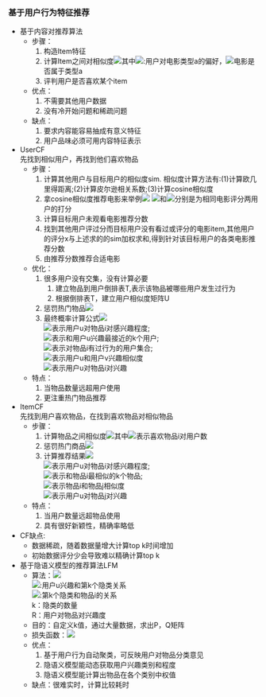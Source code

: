 ### 基于用户行为特征推荐<br>
- 基于内容对推荐算法
  - 步骤：
    1. 构造Item特征
    2. 计算Item之间对相似度<img src="http://latex.codecogs.com/gif.latex?cos%28U%2CI%29%3D%5Cfrac%7B%5Csum%20U_a*I_a%7D%7B%5Csqrt%7B%5Csum%20U_a%5E2%7D%5Csqrt%7B%5Csum%20I_a%5E2%7D%7D"/>其中<img src="http://latex.codecogs.com/gif.latex?U_a"/>:用户对电影类型a的偏好，<img src="http://latex.codecogs.com/gif.latex?I_a"/>电影是否属于类型a
    3. 评判用户是否喜欢某个item
  - 优点：
    1. 不需要其他用户数据
    2. 没有冷开始问题和稀疏问题
  - 缺点：
    1. 要求内容能容易抽成有意义特征
    2. 用户品味必须可用内容特征表示 
- UserCF<br>
  先找到相似用户，再找到他们喜欢物品
  - 步骤：
    1. 计算其他用户与目标用户的相似度sim.
        相似度计算方法有:(1)计算欧几里得距离;(2)计算皮尔逊相关系数;(3)计算cosine相似度
    2. 拿cosine相似度推荐电影来举例<img src="http://latex.codecogs.com/gif.latex?C%28x%2Cy%29%3D%5Cfrac%7B%5Csum%20x_i%20y_i%7D%7B%5Csqrt%7B%5Csum%7Bx_i%5E2%7D%7D%5Csqrt%7B%5Csum%7By_i%5E2%7D%7D%7D"/> <img src="http://latex.codecogs.com/gif.latex?x_i"/>和<img src="http://latex.codecogs.com/gif.latex?y_i"/>分别是为相同电影评分两用户的打分
    3. 计算目标用户未观看电影推荐分数
    4. 找到其他用户评过分而目标用户没有看过或评分的电影item,其他用户的评分x与上述求的的sim加权求和,得到针对该目标用户的各类电影推荐分数
    5. 由推荐分数推荐合适电影
  - 优化：
    1. 很多用户没有交集，没有计算必要
        1. 建立物品到用户倒排表T,表示该物品被哪些用户发生过行为
        2. 根据倒排表T，建立用户相似度矩阵U
    2. 惩罚热门物品<img src="http://latex.codecogs.com/gif.latex?W_%7Buv%7D%3D%5Cfrac%7B%5Csum_%7Bi%20%5Cin%20N%28u%29%20%5Ccap%20N%28v%29%7D%5Cfrac%7B1%7D%7Blg%281&plus;%7CN%28i%29%7C%29%7D%7D%7B%5Csqrt%7B%7CN%28u%29%7C%7CN%28v%29%7C%7D%7D"/>
    3. 最终概率计算公式<img src="http://latex.codecogs.com/gif.latex?p%28u%2Ci%29%3D%5Csum_%7Bv%20%5Cin%20S%28u%2Ck%29%20%5Ccap%20N%28i%29%7D%20W_%7Buv%7Dr_%7Bvi%7D"/><br>
    <img src="http://latex.codecogs.com/gif.latex?p%28u%2Ci%29"/>表示用户u对物品i对感兴趣程度;<br>
    <img src="http://latex.codecogs.com/gif.latex?S%28u%2Ck%29"/>表示和用户u兴趣最接近的k个用户;<br>
    <img src="http://latex.codecogs.com/gif.latex?N%28i%29"/>表示对物品i有过行为的用户集合;<br>
    <img src="http://latex.codecogs.com/gif.latex?W_%7Buv%7D"/>表示用户u和用户v兴趣相似度<br>
    <img src="http://latex.codecogs.com/gif.latex?r_%7Bui%7D"/>表示用户u对物品i对兴趣
  - 特点：
    1. 当物品数量远超用户使用
    2. 更注重热门物品推荐
- ItemCF<br>
  先找到用户喜欢物品，在找到喜欢物品对相似物品
  - 步骤：
    1. 计算物品之间相似度<img src="http://latex.codecogs.com/gif.latex?W_%7Bij%7D%3D%5Cfrac%7B%7CN%28i%29%20%5Ccap%20N%28j%29%7C%7D%7B%7CN%28i%29%7C%7D"/>其中<img src="http://latex.codecogs.com/gif.latex?%7CN%28i%29%7C">表示喜欢物品i对用户数
    2. 惩罚热门商品<img src="http://latex.codecogs.com/gif.latex?W_%7Bij%7D%3D%5Cfrac%7B%7CN%28i%29%20%5Ccap%20N%28j%29%7C%7D%7B%5Csqrt%7B%7CN%28i%29%7C%7CN%28j%29%7C%7D%7D"/>
    3. 计算推荐结果<img src="http://latex.codecogs.com/gif.latex?p%28u%2Ci%29%3D%5Csum_%7Bj%20%5Cin%20S%28i%2Ck%29%20%5Ccap%20N%28u%29%7D%20W_%7Bij%7Dr_%7Buj%7D"/><br>
    <img src="http://latex.codecogs.com/gif.latex?p%28u%2Ci%29"/>表示用户u对物品i对感兴趣程度;<br>
    <img src="http://latex.codecogs.com/gif.latex?S%28i%2Ck%29"/>表示和物品i最相似的k个物品;<br>
    <img src="http://latex.codecogs.com/gif.latex?W_%7Bij%7D"/>表示物品i和物品j相似度<br>
    <img src="http://latex.codecogs.com/gif.latex?r_%7Buj%7D"/>表示用户u对物品j对兴趣
  - 特点：
    1. 当用户数量远超物品使用
    2. 具有很好新颖性，精确率略低
- CF缺点:
  - 数据稀疏，随着数据量增大计算top k时间增加
  - 初始数据评分少会导致难以精确计算top k
- 基于隐语义模型的推荐算法LFM
  - 算法：<img src="http://latex.codecogs.com/gif.latex?R%28u%2Ci%29%3D%5Csum_%7Bk%3D1%7D%5Ek%20P_%7Bu%2Ck%7DQ_%7Bi%2Ck%7D"/><br>
    <img src="http://latex.codecogs.com/gif.latex?P_%7Bu%2Ck%7D"/>:用户u兴趣和第k个隐类关系<br>
    <img src="http://latex.codecogs.com/gif.latex?Q_%7Bi%2Ck%7D"/>:第k个隐类和物品i的关系<br>
    k：隐类的数量<br>
    R：用户对物品对兴趣度
  - 目的：自定义k值，通过大量数据，求出P，Q矩阵
  - 损失函数：<img src="http://latex.codecogs.com/gif.latex?loss%3D%5Csum_%7B%28u%2Ci%29%20%5Cin%20S%7D%28R_%7Bui%7D-%5Chat%20R_%7Bui%7D%29%5E2"/>
  - 优点：
    1. 基于用户行为自动聚类，可反映用户对物品分类意见
    2. 隐语义模型能动态获取用户兴趣类别和程度
    3. 隐语义模型能计算出物品在各个类别中权值
  - 缺点：很难实时，计算比较耗时